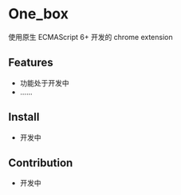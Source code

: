 # One_box

使用原生 ECMAScript 6+ 开发的 chrome extension

## Features

- 功能处于开发中
- ......

## Install

- 开发中

## Contribution

- 开发中